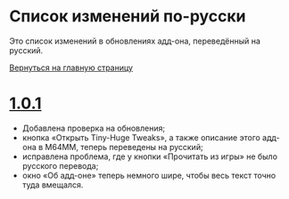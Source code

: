 # Список изменений по-русски
Это список изменений в обновлениях адд-она, переведённый на русский.

[Вернуться на главную страницу](https://github.com/vazhka-dolya/ChameleonCK/blob/main/README.ru.md)
# [1.0.1](https://github.com/vazhka-dolya/ChameleonCK/releases/tag/v1.0.1)
- Добавлена проверка на обновления;
- кнопка «Открыть Tiny-Huge Tweaks», а также описание этого адд-она в M64MM, теперь переведены на русский;
- исправлена проблема, где у кнопки «Прочитать из игры» не было русского перевода;
- окно «Об адд-оне» теперь немного шире, чтобы весь текст точно туда вмещался.
